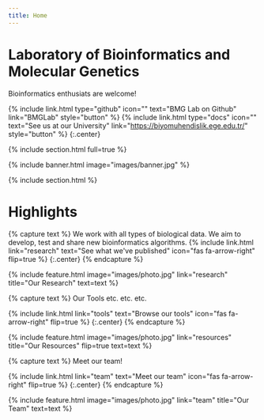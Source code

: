 ```yaml
---
title: Home
---
```


# Laboratory of Bioinformatics and Molecular Genetics

Bioinformatics enthusiats are welcome!

{%
  include link.html
  type="github"
  icon=""
  text="BMG Lab on Github"
  link="BMGLab"
  style="button"
%}
{%
  include link.html
  type="docs"
  icon=""
  text="See us at our University"
  link="https://biyomuhendislik.ege.edu.tr/"
  style="button"
%}
{:.center}

{% include section.html full=true %}

{% include banner.html image="images/banner.jpg" %}

{% include section.html %}

# Highlights

{% capture text %}
We work with all types of biological data. We aim to develop, test and share new bioinformatics algorithms. 
{%
  include link.html
  link="research"
  text="See what we've published"
  icon="fas fa-arrow-right"
  flip=true
%}
{:.center}
{% endcapture %}

{%
  include feature.html
  image="images/photo.jpg"
  link="research"
  title="Our Research"
  text=text
%}

{% capture text %}
Our Tools etc. etc. etc.

{%
  include link.html
  link="tools"
  text="Browse our tools"
  icon="fas fa-arrow-right"
  flip=true
%}
{:.center}
{% endcapture %}

{%
  include feature.html
  image="images/photo.jpg"
  link="resources"
  title="Our Resources"
  flip=true
  text=text
%}

{% capture text %}
Meet our team!

{%
  include link.html
  link="team"
  text="Meet our team"
  icon="fas fa-arrow-right"
  flip=true
%}
{:.center}
{% endcapture %}

{%
  include feature.html
  image="images/photo.jpg"
  link="team"
  title="Our Team"
  text=text
%}
